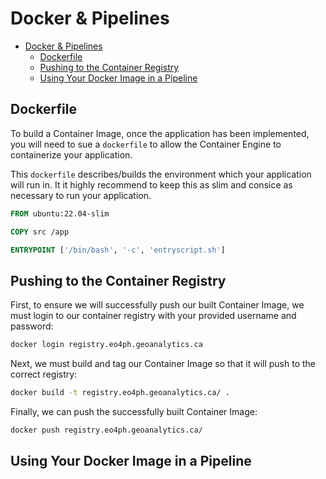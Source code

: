 # Docker & Pipelines

- [Docker \& Pipelines](#docker--pipelines)
  - [Dockerfile](#dockerfile)
  - [Pushing to the Container Registry](#pushing-to-the-container-registry)
  - [Using Your Docker Image in a Pipeline](#using-your-docker-image-in-a-pipeline)

## Dockerfile

To build a Container Image, once the application has
been implemented, you will need to sue a `dockerfile`
to allow the Container Engine to containerize your application. 

This `dockerfile` describes/builds the environment which 
your application will run in. 
It it highly recommend to keep this as slim and consice as necessary to run your application. 

```dockerfile
FROM ubuntu:22.04-slim

COPY src /app

ENTRYPOINT ['/bin/bash', '-c', 'entryscript.sh']

```

## Pushing to the Container Registry

First, to ensure we will successfully push our built Container Image, we must login to our container registry with your provided username and password:

```bash
docker login registry.eo4ph.geoanalytics.ca
```

Next, we must build and tag our Container Image 
so that it will push to the correct registry:

```bash
docker build -t registry.eo4ph.geoanalytics.ca/ .
```

Finally, we can push the successfully built Container Image:

```bash
docker push registry.eo4ph.geoanalytics.ca/
```

## Using Your Docker Image in a Pipeline

```python

```